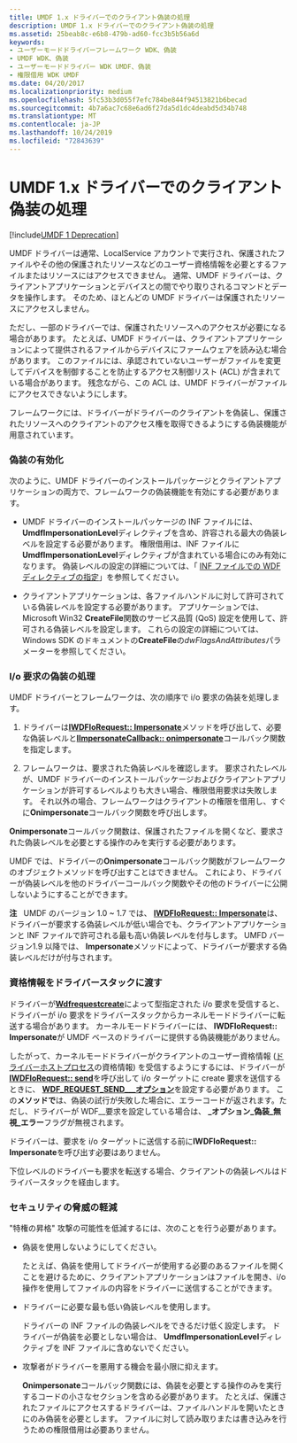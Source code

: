 ```yaml
---
title: UMDF 1.x ドライバーでのクライアント偽装の処理
description: UMDF 1.x ドライバーでのクライアント偽装の処理
ms.assetid: 25beab8c-e6b8-479b-ad60-fcc3b5b56a6d
keywords:
- ユーザーモードドライバーフレームワーク WDK、偽装
- UMDF WDK、偽装
- ユーザーモードドライバー WDK UMDF、偽装
- 権限借用 WDK UMDF
ms.date: 04/20/2017
ms.localizationpriority: medium
ms.openlocfilehash: 5fc53b3d055f7efc784be844f94513821b6becad
ms.sourcegitcommit: 4b7a6ac7c68e6ad6f27da5d1dc4deabd5d34b748
ms.translationtype: MT
ms.contentlocale: ja-JP
ms.lasthandoff: 10/24/2019
ms.locfileid: "72843639"
---
```

# <a name="handling-client-impersonation-in-umdf-1x-drivers"></a>UMDF 1.x ドライバーでのクライアント偽装の処理


[!include[UMDF 1 Deprecation](../umdf-1-deprecation.md)]

UMDF ドライバーは通常、LocalService アカウントで実行され、保護されたファイルやその他の保護されたリソースなどのユーザー資格情報を必要とするファイルまたはリソースにはアクセスできません。 通常、UMDF ドライバーは、クライアントアプリケーションとデバイスとの間でやり取りされるコマンドとデータを操作します。 そのため、ほとんどの UMDF ドライバーは保護されたリソースにアクセスしません。

ただし、一部のドライバーでは、保護されたリソースへのアクセスが必要になる場合があります。 たとえば、UMDF ドライバーは、クライアントアプリケーションによって提供されるファイルからデバイスにファームウェアを読み込む場合があります。 このファイルには、承認されていないユーザーがファイルを変更してデバイスを制御することを防止するアクセス制御リスト (ACL) が含まれている場合があります。 残念ながら、この ACL は、UMDF ドライバーがファイルにアクセスできないようにします。

フレームワークには、ドライバーがドライバーのクライアントを偽装し、保護されたリソースへのクライアントのアクセス権を取得できるようにする偽装機能が用意されています。

### <a name="enabling-impersonation"></a>偽装の有効化

次のように、UMDF ドライバーのインストールパッケージとクライアントアプリケーションの両方で、フレームワークの偽装機能を有効にする必要があります。

-   UMDF ドライバーのインストールパッケージの INF ファイルには、 **UmdfImpersonationLevel**ディレクティブを含め、許容される最大の偽装レベルを設定する必要があります。 権限借用は、INF ファイルに**UmdfImpersonationLevel**ディレクティブが含まれている場合にのみ有効になります。 偽装レベルの設定の詳細については、「 [INF ファイルでの WDF ディレクティブの指定](specifying-wdf-directives-in-inf-files.md)」を参照してください。

-   クライアントアプリケーションは、各ファイルハンドルに対して許可されている偽装レベルを設定する必要があります。 アプリケーションでは、Microsoft Win32 **CreateFile**関数のサービス品質 (QoS) 設定を使用して、許可される偽装レベルを設定します。 これらの設定の詳細については、Windows SDK のドキュメントの**CreateFile**の*dwFlagsAndAttributes*パラメーターを参照してください。

### <a name="handling-impersonation-for-an-io-request"></a>I/o 要求の偽装の処理

UMDF ドライバーとフレームワークは、次の順序で i/o 要求の偽装を処理します。

1.  ドライバーは[**IWDFIoRequest:: Impersonate**](https://docs.microsoft.com/windows-hardware/drivers/ddi/wudfddi/nf-wudfddi-iwdfiorequest-impersonate)メソッドを呼び出して、必要な偽装レベルと[**IImpersonateCallback:: onimpersonate**](https://docs.microsoft.com/windows-hardware/drivers/ddi/wudfddi/nf-wudfddi-iimpersonatecallback-onimpersonate)コールバック関数を指定します。

2.  フレームワークは、要求された偽装レベルを確認します。 要求されたレベルが、UMDF ドライバーのインストールパッケージおよびクライアントアプリケーションが許可するレベルよりも大きい場合、権限借用要求は失敗します。 それ以外の場合、フレームワークはクライアントの権限を借用し、すぐに**Onimpersonate**コールバック関数を呼び出します。

**Onimpersonate**コールバック関数は、保護されたファイルを開くなど、要求された偽装レベルを必要とする操作のみを実行する必要があります。

UMDF では、ドライバーの**Onimpersonate**コールバック関数がフレームワークのオブジェクトメソッドを呼び出すことはできません。 これにより、ドライバーが偽装レベルを他のドライバーコールバック関数やその他のドライバーに公開しないようにすることができます。

**注**   UMDF のバージョン 1.0 ~ 1.7 では、 [**IWDFIoRequest:: Impersonate**](https://docs.microsoft.com/windows-hardware/drivers/ddi/wudfddi/nf-wudfddi-iwdfiorequest-impersonate)は、ドライバーが要求する偽装レベルが低い場合でも、クライアントアプリケーションと INF ファイルで許可される最も高い偽装レベルを付与します。 UMFD バージョン1.9 以降では、 **Impersonate**メソッドによって、ドライバーが要求する偽装レベルだけが付与されます。

 

### <a name="passing-credentials-down-the-driver-stack"></a>資格情報をドライバースタックに渡す

ドライバーが[**Wdfrequestcreate**](https://docs.microsoft.com/windows-hardware/drivers/ddi/wudfddi_types/ne-wudfddi_types-_wdf_request_type)によって型指定された i/o 要求を受信すると、ドライバーが i/o 要求をドライバースタックからカーネルモードドライバーに転送する場合があります。 カーネルモードドライバーには、 **IWDFIoRequest:: Impersonate**が UMDF ベースのドライバーに提供する偽装機能がありません。

したがって、カーネルモードドライバーがクライアントのユーザー資格情報 ([ドライバーホストプロセス](umdf-driver-host-process.md)の資格情報) を受信するようにするには、ドライバーが[**IWDFIoRequest:: send**](https://docs.microsoft.com/windows-hardware/drivers/ddi/wudfddi/nf-wudfddi-iwdfiorequest-send)を呼び出して i/o ターゲットに create 要求を送信するときに、 [**WDF\_REQUEST\_SEND\_\_\_オプション**](https://docs.microsoft.com/windows-hardware/drivers/ddi/wudfddi_types/ne-wudfddi_types-_wdf_request_send_options_flags)を設定する必要があります。 この**メソッドで**は、偽装の試行が失敗した場合に、エラーコードが返されます。ただし、ドライバーが WDF\_\_要求を設定している場合は、 **\_オプション\_偽装\_無視\_エラー**フラグが無視されます。

ドライバーは、要求を i/o ターゲットに送信する前に**IWDFIoRequest:: Impersonate**を呼び出す必要はありません。

下位レベルのドライバーも要求を転送する場合、クライアントの偽装レベルはドライバースタックを経由します。

### <a name="reducing-security-threats"></a>セキュリティの脅威の軽減

"特権の昇格" 攻撃の可能性を低減するには、次のことを行う必要があります。

-   偽装を使用しないようにしてください。

    たとえば、偽装を使用してドライバーが使用する必要のあるファイルを開くことを避けるために、クライアントアプリケーションはファイルを開き、i/o 操作を使用してファイルの内容をドライバーに送信することができます。

-   ドライバーに必要な最も低い偽装レベルを使用します。

    ドライバーの INF ファイルの偽装レベルをできるだけ低く設定します。 ドライバーが偽装を必要としない場合は、 **UmdfImpersonationLevel**ディレクティブを INF ファイルに含めないでください。

-   攻撃者がドライバーを悪用する機会を最小限に抑えます。

    **Onimpersonate**コールバック関数には、偽装を必要とする操作のみを実行するコードの小さなセクションを含める必要があります。 たとえば、保護されたファイルにアクセスするドライバーは、ファイルハンドルを開いたときにのみ偽装を必要とします。 ファイルに対して読み取りまたは書き込みを行うための権限借用は必要ありません。

 

 





